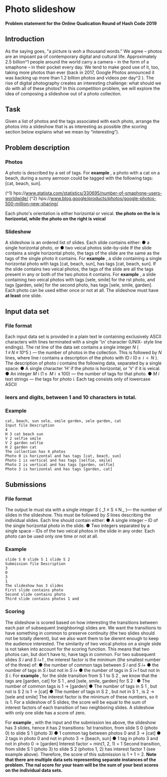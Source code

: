 # Photo slideshow

#### Problem statement for the Online Qualication Round of Hash Code 2019


## Introduction

As the saying goes, "a picture is woh a thousand words." We agree – photos are an
impoant pa of contemporary digital and cultural life. Approximately 2.5 billion^1
people around the world carry a camera – in the form of a smaphone – in their
pocket every day. We tend to make good use of it, too, taking more photos than ever
(back in 2017, Google Photos announced it was backing up more than 1.2 billion photos
and videos per day^2 ).
The rise of digital photography creates an interesting challenge: what should we do
with all of these photos? In this competition problem, we will explore the idea of
composing a slideshow out of a photo collection.

## Task

Given a list of photos and the tags associated with each photo, arrange the photos into
a slideshow that is as interesting as possible (the scoring section below explains what
we mean by “interesting”).

## Problem description

### Photos

A photo is described by a set of tags.
For **example** , a photo with a cat on a beach, during a sunny aernoon could be
tagged with the following tags: [cat, beach, sun].

(^1) hps://www.statista.com/statistics/330695/number-of-smaphone-users-worldwide/
(^2) hps://www.blog.google/products/photos/google-photos-500-million-new-sharing/


Each photo's orientation is either horizontal or veical.
**the photo on the le is horizontal, while the photo on the right is veical**

### Slideshow

A slideshow is an ordered list of slides. Each slide contains either:
● a single horizontal photo, or
● two veical photos side-by-side
If the slide contains a single horizontal photo, the tags of the slide are the same as the
tags of the single photo it contains.
For **example** , a slide containing a single horizontal photo with tags [cat, beach, sun],
has tags [cat, beach, sun].
If the slide contains two veical photos, the tags of the slide are all the tags present in
any or both of the two photos it contains.
For **example** , a slide containing two veical photos with tags [sele, smile] for the
rst photo, and tags [garden, sele] for the second photo, has tags [sele, smile,
garden].
Each photo can be used either once or not at all. The slideshow must have **at least** one
slide.


## Input data set

### File format

Each input data set is provided in a plain text le containing exclusively ASCII
characters with lines terminated with a single '\n' character (UNIX- style line endings).
The rst line of the data set contains a single integer _N_ ( _1 ≤ N ≤ 10_^5 ) — the number of
photos in the collection.
This is followed by _N_ lines, where line _i_ contains a description of the photo with ID _i_
(0 ≤  _i_  <  _N_ ). The description of photo _i_ contains the following data, separated by a single
space:
● A single character ‘H’ if the photo is horizontal, or ‘V’ if it is veical.
● An integer _M_ i (1 ≤  _M_ i  ≤ 100) — the number of tags for that photo.
● _M i_ text strings — the tags for photo _i_. Each tag consists only of lowercase ASCII

### leers and digits, between 1 and 10 characters in total.

### Example

```
cat, beach, sun sele, smile garden, sele garden, cat
Input file Description
4 
H 3 cat beach sun
V 2 selfie smile
V 2 garden selfie
H 2 garden cat
The collection has 4 photos
Photo 0 is horizontal and has tags [cat, beach, sun]
Photo 1 is vertical and has tags [selfie, smile]
Photo 2 is vertical and has tags [garden, selfie]
Photo 3 is horizontal and has tags [garden, cat]
```

## Submissions

### File format

The output le must sta with a single integer _S_ ( _1 ≤ S ≤ N _ )— the number of slides in the
slideshow. This must be followed by _S_ lines describing the individual slides. Each line
should contain either:
● A single integer – ID of the single horizontal photo in the slide.
● Two integers separated by a single space – IDs of the two veical photos in the
slide in any order.
Each photo can be used only one time or not at all.

### Example

```
slide S 0 slide S 1 slide S 2 
Submission file Description
3 
0 
3 
1 
The slideshow has 3 slides
First slide contains photo 
Second slide contains photo 
Third slide contains photos 1 and 
```

### Scoring

The slideshow is scored based on how interesting the transitions between each pair of
subsequent (neighboring) slides are. We want the transitions to have something in
common to preserve continuity (the two slides should not be totally dierent), but we
also want them to be dierent enough to keep the audience interested. The similarity
of two veical photos on a single slide is not taken into account for the scoring
function. This means that two photos can, but don't have to, have tags in common.
For two subsequent slides _S i_ and _S i+1_ , the interest factor is the minimum (the smallest
number of the three) of:
● the number of common tags between _S i_ and _S i+_
● the number of tags in _S i_ but not in _S i+_
● the number of tags in _S i+1_ but not in _S i_.
For **example** , for the slide transition from S 1 to S 2 , we know that the tags are [garden,
cat] for S 1 , and [sele, smile, garden] for S 2 :
● The number of common tags is 1 → [garden]
● The number of tags in S 1 , but not is S 2 is 1 → [cat]
● The number of tags in S 2 , but not in S 1 , is 2 → [sele and smile]
The interest factor is the minimum of these numbers, so it is 1.
For a slideshow of S slides, the score will be equal to the sum of interest factors of
each transition of two neighboring slides. A slideshow with only one slide has a score
of zero.


For **example** , with the input and the submission les above, the slideshow has 3
slides, hence it has 2 transitions:
1st transition, from slide S 0 (photo 0) to slide S 1 (photo 3)
● 1 common tag between photos 0 and 3 → [cat]
● 2 tags in photo 0 and not in photo 3 → [beach, sun]
● 1 tag in photo 3 and not in photo 0 → [garden]
Interest factor = min(1, 2, 1) = 1
Second transition, from slide S 1 (photo 3) to slide S 2 (photos 1, 2) has interest factor 1
(see example above).
Therefore, the score of this submission is 1 + 1 = 2.
**Note that there are multiple data sets representing separate instances of the problem. The nal
score for your team will be the sum of your best scores on the individual data sets.**


